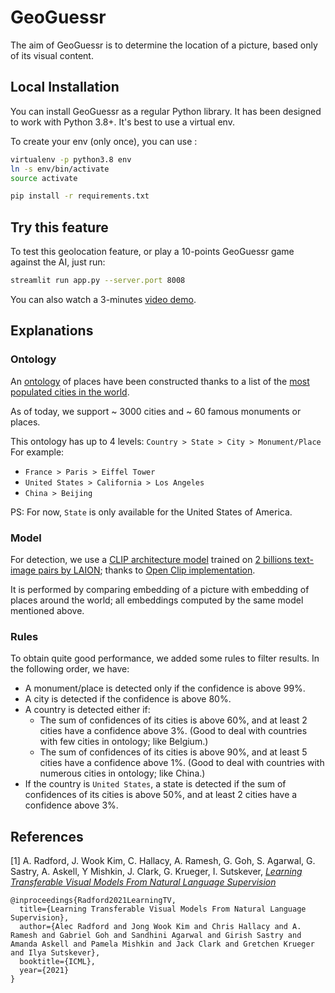 # GeoGuessr

The aim of GeoGuessr is to determine the location of a picture, based only of its visual content.

## Local Installation

You can install GeoGuessr as a regular Python library. It has been designed to work with Python 3.8+. It's best to use a virtual env.

To create your env (only once), you can use :

```bash
virtualenv -p python3.8 env
ln -s env/bin/activate
source activate

pip install -r requirements.txt
```
## Try this feature

To test this geolocation feature, or play a 10-points GeoGuessr game against the AI, just run:

```bash
streamlit run app.py --server.port 8008
```

You can also watch a 3-minutes [video demo](https://www.dailymotion.com/video/k73gnVtmRWypVMyvyTp?playlist=x7ncy4).

## Explanations

### Ontology

An [ontology](https://docs.google.com/spreadsheets/d/1n6fD4kvYS4ol1Z3M_CDKlzTVX6mqYytCJWsL-NdYC1I/edit?usp=sharing) of places have been constructed thanks to a list of the [most populated cities in the world](https://data.mongabay.com/cities_pop_03.htm).

As of today, we support ~ 3000 cities and ~ 60 famous monuments or places.

This ontology has up to 4 levels:
`Country > State > City > Monument/Place`
For example:
- `France > Paris > Eiffel Tower`
- `United States > California > Los Angeles`
- `China > Beijing`

PS: For now, `State` is only available for the United States of America.

### Model

For detection, we use a [CLIP architecture model](https://huggingface.co/laion/CLIP-ViT-B-32-laion2B-s34B-b79K) trained on [2 billions text-image pairs by LAION](https://laion.ai/blog/large-openclip/); thanks to [Open Clip implementation](https://github.com/mlfoundations/open_clip).

It is performed by comparing embedding of a picture with embedding of places around the world; all embeddings computed by the same model mentioned above.

### Rules

To obtain quite good performance, we added some rules to filter results. In the following order, we have:
- A monument/place is detected only if the confidence is above 99%.
- A city is detected if the confidence is above 80%.
- A country is detected either if:
    - The sum of confidences of its cities is above 60%, and at least 2 cities have a confidence above 3%. (Good to deal with countries with few cities in ontology; like Belgium.)
    - The sum of confidences of its cities is above 90%, and at least 5 cities have a confidence above 1%. (Good to deal with countries with numerous cities in ontology; like China.)
- If the country is `United States`, a state is detected if the sum of confidences of its cities is above 50%, and at least 2 cities have a confidence above 3%.

## References

[1] A. Radford, J. Wook Kim, C. Hallacy, A. Ramesh, G. Goh, S. Agarwal, G. Sastry, A. Askell, Y Mishkin, J. Clark, G. Krueger, I. Sutskever, [*Learning Transferable Visual Models From Natural Language Supervision*](https://arxiv.org/pdf/2103.00020.pdf)
```
@inproceedings{Radford2021LearningTV,
  title={Learning Transferable Visual Models From Natural Language Supervision},
  author={Alec Radford and Jong Wook Kim and Chris Hallacy and A. Ramesh and Gabriel Goh and Sandhini Agarwal and Girish Sastry and Amanda Askell and Pamela Mishkin and Jack Clark and Gretchen Krueger and Ilya Sutskever},
  booktitle={ICML},
  year={2021}
}
```

